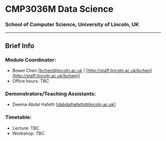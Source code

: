 # CMP3036M Data Science 
### School of Computer Science, University of Lincoln, UK 

---
## Brief Info

### Module Coordinator: 
* Bowei Chen [[bchen@lincoln.ac.uk](mailto:bchen@lincoln.ac.uk) | [http://staff.lincoln.ac.uk/bchen](http://staff.lincoln.ac.uk/bchen)]
* Office hours: TBC

### Demonstrators/Teaching Assistants: 
* Deema Abdal Hafeth [[dabdalhafeth@lincoln.ac.uk](dabdalhafeth@lincoln.ac.uk)]

### Timetable: 
* Lecture: TBC
* Workshop: TBC

